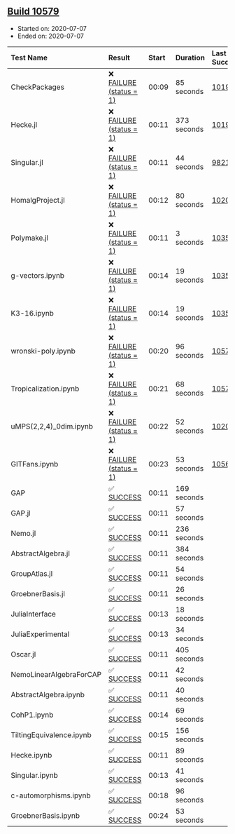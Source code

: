 ## [Build 10579](https://oscarci.mathematik.uni-kl.de/job/oscar/10579/)

* Started on: 2020-07-07
* Ended on: 2020-07-07

| Test Name    | Result | Start | Duration | Last Success | First Failure |
|:-------------|:-------|:------|:---------|:-------------|:--------------|
| CheckPackages | ❌ [FAILURE (status = 1)](https://oscarci.mathematik.uni-kl.de/job/oscar/10579/artifact/logs/build-10579/CheckPackages.log) | 00:09 | 85 seconds | [10197](https://oscarci.mathematik.uni-kl.de/job/oscar/10197/) | [10198](https://oscarci.mathematik.uni-kl.de/job/oscar/10198/) |
| Hecke.jl | ❌ [FAILURE (status = 1)](https://oscarci.mathematik.uni-kl.de/job/oscar/10579/artifact/logs/build-10579/Hecke.jl.log) | 00:11 | 373 seconds | [10197](https://oscarci.mathematik.uni-kl.de/job/oscar/10197/) | [10198](https://oscarci.mathematik.uni-kl.de/job/oscar/10198/) |
| Singular.jl | ❌ [FAILURE (status = 1)](https://oscarci.mathematik.uni-kl.de/job/oscar/10579/artifact/logs/build-10579/Singular.jl.log) | 00:11 | 44 seconds | [9821](https://oscarci.mathematik.uni-kl.de/job/oscar/9821/) | [9822](https://oscarci.mathematik.uni-kl.de/job/oscar/9822/) |
| HomalgProject.jl | ❌ [FAILURE (status = 1)](https://oscarci.mathematik.uni-kl.de/job/oscar/10579/artifact/logs/build-10579/HomalgProject.jl.log) | 00:12 | 80 seconds | [10209](https://oscarci.mathematik.uni-kl.de/job/oscar/10209/) | [10210](https://oscarci.mathematik.uni-kl.de/job/oscar/10210/) |
| Polymake.jl | ❌ [FAILURE (status = 1)](https://oscarci.mathematik.uni-kl.de/job/oscar/10579/artifact/logs/build-10579/Polymake.jl.log) | 00:11 | 3 seconds | [10356](https://oscarci.mathematik.uni-kl.de/job/oscar/10356/) | [10357](https://oscarci.mathematik.uni-kl.de/job/oscar/10357/) |
| g-vectors.ipynb | ❌ [FAILURE (status = 1)](https://oscarci.mathematik.uni-kl.de/job/oscar/10579/artifact/logs/build-10579/g-vectors.ipynb.log) | 00:14 | 19 seconds | [10356](https://oscarci.mathematik.uni-kl.de/job/oscar/10356/) | [10357](https://oscarci.mathematik.uni-kl.de/job/oscar/10357/) |
| K3-16.ipynb | ❌ [FAILURE (status = 1)](https://oscarci.mathematik.uni-kl.de/job/oscar/10579/artifact/logs/build-10579/K3-16.ipynb.log) | 00:14 | 19 seconds | [10356](https://oscarci.mathematik.uni-kl.de/job/oscar/10356/) | [10357](https://oscarci.mathematik.uni-kl.de/job/oscar/10357/) |
| wronski-poly.ipynb | ❌ [FAILURE (status = 1)](https://oscarci.mathematik.uni-kl.de/job/oscar/10579/artifact/logs/build-10579/wronski-poly.ipynb.log) | 00:20 | 96 seconds | [10578](https://oscarci.mathematik.uni-kl.de/job/oscar/10578/) | [10579](https://oscarci.mathematik.uni-kl.de/job/oscar/10579/) |
| Tropicalization.ipynb | ❌ [FAILURE (status = 1)](https://oscarci.mathematik.uni-kl.de/job/oscar/10579/artifact/logs/build-10579/Tropicalization.ipynb.log) | 00:21 | 68 seconds | [10578](https://oscarci.mathematik.uni-kl.de/job/oscar/10578/) | [10579](https://oscarci.mathematik.uni-kl.de/job/oscar/10579/) |
| uMPS(2,2,4)_0dim.ipynb | ❌ [FAILURE (status = 1)](https://oscarci.mathematik.uni-kl.de/job/oscar/10579/artifact/logs/build-10579/uMPS-2-2-4-_0dim.ipynb.log) | 00:22 | 52 seconds | [10209](https://oscarci.mathematik.uni-kl.de/job/oscar/10209/) | [10210](https://oscarci.mathematik.uni-kl.de/job/oscar/10210/) |
| GITFans.ipynb | ❌ [FAILURE (status = 1)](https://oscarci.mathematik.uni-kl.de/job/oscar/10579/artifact/logs/build-10579/GITFans.ipynb.log) | 00:23 | 53 seconds | [10566](https://oscarci.mathematik.uni-kl.de/job/oscar/10566/) | [10567](https://oscarci.mathematik.uni-kl.de/job/oscar/10567/) |
| GAP | ✅ [SUCCESS](https://oscarci.mathematik.uni-kl.de/job/oscar/10579/artifact/logs/build-10579/GAP.log) | 00:11 | 169 seconds |  |  |
| GAP.jl | ✅ [SUCCESS](https://oscarci.mathematik.uni-kl.de/job/oscar/10579/artifact/logs/build-10579/GAP.jl.log) | 00:11 | 57 seconds |  |  |
| Nemo.jl | ✅ [SUCCESS](https://oscarci.mathematik.uni-kl.de/job/oscar/10579/artifact/logs/build-10579/Nemo.jl.log) | 00:11 | 236 seconds |  |  |
| AbstractAlgebra.jl | ✅ [SUCCESS](https://oscarci.mathematik.uni-kl.de/job/oscar/10579/artifact/logs/build-10579/AbstractAlgebra.jl.log) | 00:11 | 384 seconds |  |  |
| GroupAtlas.jl | ✅ [SUCCESS](https://oscarci.mathematik.uni-kl.de/job/oscar/10579/artifact/logs/build-10579/GroupAtlas.jl.log) | 00:11 | 54 seconds |  |  |
| GroebnerBasis.jl | ✅ [SUCCESS](https://oscarci.mathematik.uni-kl.de/job/oscar/10579/artifact/logs/build-10579/GroebnerBasis.jl.log) | 00:11 | 26 seconds |  |  |
| JuliaInterface | ✅ [SUCCESS](https://oscarci.mathematik.uni-kl.de/job/oscar/10579/artifact/logs/build-10579/JuliaInterface.log) | 00:13 | 18 seconds |  |  |
| JuliaExperimental | ✅ [SUCCESS](https://oscarci.mathematik.uni-kl.de/job/oscar/10579/artifact/logs/build-10579/JuliaExperimental.log) | 00:13 | 34 seconds |  |  |
| Oscar.jl | ✅ [SUCCESS](https://oscarci.mathematik.uni-kl.de/job/oscar/10579/artifact/logs/build-10579/Oscar.jl.log) | 00:11 | 405 seconds |  |  |
| NemoLinearAlgebraForCAP | ✅ [SUCCESS](https://oscarci.mathematik.uni-kl.de/job/oscar/10579/artifact/logs/build-10579/NemoLinearAlgebraForCAP.log) | 00:11 | 42 seconds |  |  |
| AbstractAlgebra.ipynb | ✅ [SUCCESS](https://oscarci.mathematik.uni-kl.de/job/oscar/10579/artifact/logs/build-10579/AbstractAlgebra.ipynb.log) | 00:11 | 40 seconds |  |  |
| CohP1.ipynb | ✅ [SUCCESS](https://oscarci.mathematik.uni-kl.de/job/oscar/10579/artifact/logs/build-10579/CohP1.ipynb.log) | 00:14 | 69 seconds |  |  |
| TiltingEquivalence.ipynb | ✅ [SUCCESS](https://oscarci.mathematik.uni-kl.de/job/oscar/10579/artifact/logs/build-10579/TiltingEquivalence.ipynb.log) | 00:15 | 156 seconds |  |  |
| Hecke.ipynb | ✅ [SUCCESS](https://oscarci.mathematik.uni-kl.de/job/oscar/10579/artifact/logs/build-10579/Hecke.ipynb.log) | 00:11 | 89 seconds |  |  |
| Singular.ipynb | ✅ [SUCCESS](https://oscarci.mathematik.uni-kl.de/job/oscar/10579/artifact/logs/build-10579/Singular.ipynb.log) | 00:13 | 41 seconds |  |  |
| c-automorphisms.ipynb | ✅ [SUCCESS](https://oscarci.mathematik.uni-kl.de/job/oscar/10579/artifact/logs/build-10579/c-automorphisms.ipynb.log) | 00:18 | 96 seconds |  |  |
| GroebnerBasis.ipynb | ✅ [SUCCESS](https://oscarci.mathematik.uni-kl.de/job/oscar/10579/artifact/logs/build-10579/GroebnerBasis.ipynb.log) | 00:24 | 53 seconds |  |  |
